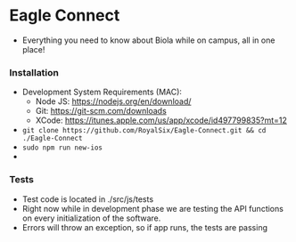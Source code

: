 # Eagle Connect
  - Everything you need to know about Biola while on campus, all in one place!

### Installation
- Development System Requirements (MAC):
    - Node JS: https://nodejs.org/en/download/
    - Git: https://git-scm.com/downloads
    - XCode: https://itunes.apple.com/us/app/xcode/id497799835?mt=12
- `git clone https://github.com/RoyalSix/Eagle-Connect.git && cd ./Eagle-Connect`
- `sudo npm run new-ios`
- 
### Tests
- Test code is located in ./src/js/tests
- Right now while in development phase we are testing the API functions on every initialization of the software.
- Errors will throw an exception, so if app runs, the tests are passing
